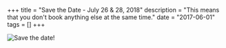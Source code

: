 +++
title = "Save the Date - July 26 & 28, 2018"
description = "This means that you don't book anything else at the same time."
date = "2017-06-01"
tags = []
+++

![Save the date!](/images/assets/savethedate_26_28.png)
